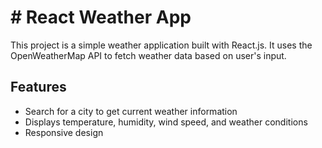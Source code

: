 # # React Weather App

This project is a simple weather application built with React.js. It uses the OpenWeatherMap API to fetch weather data based on user's input.

## Features

- Search for a city to get current weather information
- Displays temperature, humidity, wind speed, and weather conditions
- Responsive design